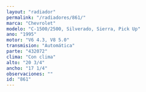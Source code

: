 ```yaml
---
layout: "radiador"
permalink: "/radiadores/861/"
marca: "Chevrolet"
modelo: "C-1500/2500, Silverado, Sierra, Pick Up"
ano: "1995"
motor: "V6 4.3, V8 5.0"
transmision: "Automática"
parte: "432072"
clima: "Con clima"
alto: "20 3/4"
ancho: "17 1/4"
observaciones: ""
id: "861"
---
```


